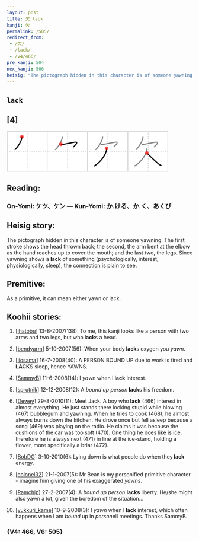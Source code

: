 ```yaml
---
layout: post
title: 欠 lack
kanji: 欠
permalink: /505/
redirect_from:
 - /欠/
 - /lack/
 - /v4/466/
pre_kanji: 504
nex_kanji: 506
heisig: "The pictograph hidden in this character is of someone yawning. The first stroke shows the head thrown back; the second, the arm bent at the elbow as the hand reaches up to cover the mouth; and the last two, the legs. Since yawning shows a <b>lack</b> of something (psychologically, interest; physiologically, sleep), the connection is plain to see. As a primitive, it can mean either yawn or lack."
---
```


## `lack`

## [4]

<div class="stroke"><img src="../images/E6ACA0.png" /></div>

## Reading:

### On-Yomi: ケツ、ケン &mdash; Kun-Yomi: か.ける、か.く、あくび

## Heisig story:

The pictograph hidden in this character is of someone yawning. The first stroke shows the head thrown back; the second, the arm bent at the elbow as the hand reaches up to cover the mouth; and the last two, the legs. Since yawning shows a <b>lack</b> of something (psychologically, interest; physiologically, sleep), the connection is plain to see.

## Premitive:

As a primitive, it can mean either yawn or lack.

## Koohii stories:

1) [<a href="http://kanji.koohii.com/profile/ihatobu">ihatobu</a>] 13-8-2007(138): To me, this kanji looks like a person with two arms and two legs, but who<strong> lack</strong>s a head.

2) [<a href="http://kanji.koohii.com/profile/bendyarm">bendyarm</a>] 5-10-2007(56): When your body<strong> lack</strong>s oxygen you <em>yawn</em>.

3) [<a href="http://kanji.koohii.com/profile/liosama">liosama</a>] 16-7-2008(40): A PERSON BOUND UP due to work is tired and<strong> LACK</strong>S sleep, hence YAWNS.

4) [<a href="http://kanji.koohii.com/profile/SammyB">SammyB</a>] 11-6-2008(14): I <em>yawn</em> when I<strong> lack</strong> interest.

5) [<a href="http://kanji.koohii.com/profile/sprutnik">sprutnik</a>] 12-12-2008(12): A <em>bound up</em> <em>person</em><strong> lack</strong>s his freedom.

6) [<a href="http://kanji.koohii.com/profile/Dewey">Dewey</a>] 29-8-2010(11): Meet Jack. A boy who<strong> lack</strong> (466) interest in almost everything. He just stands there locking stupid while blowing (467) bubblegum and yawning. When he tries to cook (468), he almost always burns down the kitchen. He drove once but fell asleep because a song (469) was playing on the radio. He claims it was because the cushions of the car was too soft (470). One thing he does like is ice, therefore he is always next (471) in line at the ice-stand, holding a flower, more specifically a briar (472).

7) [<a href="http://kanji.koohii.com/profile/BobDG">BobDG</a>] 3-10-2010(6): Lying down is what people do when they<strong> lack</strong> energy.

8) [<a href="http://kanji.koohii.com/profile/colonel32">colonel32</a>] 21-1-2007(5): Mr Bean is my personified primitive character - imagine him giving one of his exaggerated <em>yawns</em>.

9) [<a href="http://kanji.koohii.com/profile/Ramchip">Ramchip</a>] 27-2-2007(4): A <em>bound up person</em> <strong>lacks</strong> liberty. He/she might also yawn a lot, given the boredom of the situation...

10) [<a href="http://kanji.koohii.com/profile/yukkuri_kame">yukkuri_kame</a>] 10-9-2008(3): I <em>yawn</em> when I<strong> lack</strong> interest, which often happens when I am <em>bound</em> up in <em>person</em>ell meetings. Thanks SammyB.

### {V4: 466, V6: 505}
